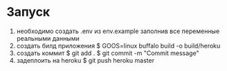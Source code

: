# Запуск
1. необходимо создать .env из env.example заполнив все переменные реальными данными
2. создать билд приложения
  $ GOOS=linux buffalo build -o build/heroku
3. создать коммит
  $ git add .
  $ git commit -m "Commit message"
4. задеплоить на heroku
  $ git push heroku master
